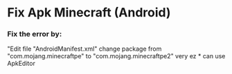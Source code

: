# Fix Apk Minecraft (Android)
 ### Fix the error by:
 "Edit file "AndroidManifest.xml" change package from "com.mojang.minecraftpe" to "com.mojang.minecraftpe2"
 very ez * can use ApkEditor

